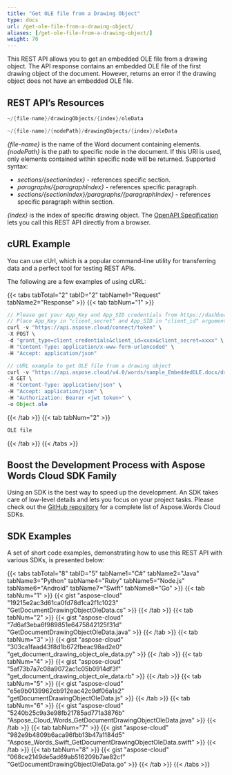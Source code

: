 ```yaml
---
title: "Get OLE file from a Drawing Object"
type: docs
url: /get-ole-file-from-a-drawing-object/
aliases: [/get-ole-file-from-a-drawing-object/]
weight: 70
---
```


This REST API allows you to get an embedded OLE file from a drawing object. The API response contains an embedded OLE file of the first drawing object of the document. However, returns an error if the drawing object does not have an embedded OLE file.

## REST API’s Resources

```JAVA
~/{file-name}/drawingObjects/{index}/oleData

~/{file-name}/{nodePath}/drawingObjects/{index}/oleData
```

*{file-name}* is the name of the Word document containing elements.
*{nodePath}* is the path to specific node in the document. If this URI is used, only elements contained within specific node will be returned. Supported syntax:

- *sections/{sectionIndex}* - references specific section.
- *paragraphs/{paragraphIndex}* - references specific paragraph.
- *sections/{sectionIndex}/paragraphs/{paragraphIndex}* - references specific paragraph within section.

*{index}* is the index of specific drawing object.
The [OpenAPI Specification](https://apireference.aspose.cloud/words/#/DrawingObjects/GetDocumentDrawingObjectOleData) lets you call this REST API directly from a browser. 

## cURL Example

You can use cUrl, which is a popular command-line utility for transferring data and a perfect tool for testing REST APIs.

The following are a few examples of using cURL:

{{< tabs tabTotal="2" tabID="2" tabName1="Request" tabName2="Response" >}}
{{< tab tabNum="1" >}}

```JAVA
// Please get your App_Key and App_SID credentials from https://dashboard.aspose.cloud/#/apps.
// Place App_Key in "client_secret" and App_SID in "client_id" argument.
curl -v "https://api.aspose.cloud/connect/token" \
-X POST \
-d "grant_type=client_credentials&client_id=xxxx&client_secret=xxxx" \
-H "Content-Type: application/x-www-form-urlencoded" \
-H "Accept: application/json"

// cURL example to get OLE file from a drawing object
curl -v "https://api.aspose.cloud/v4.0/words/sample_EmbeddedOLE.docx/drawingObjects/0/oleData" \
-X GET \
-H "Content-Type: application/json" \
-H "Accept: application/json" \
-H "Authorization: Bearer <jwt token>" \
-o Object.ole
```

{{< /tab >}}
{{< tab tabNum="2" >}}

```JAVA
OLE file
```

{{< /tab >}}
{{< /tabs >}}

## Boost the Development Process with Aspose Words Cloud SDK Family

Using an SDK is the best way to speed up the development. An SDK takes care of low-level details and lets you focus on your project tasks. Please check out the [GitHub repository](https://github.com/aspose-words-cloud) for a complete list of Aspose.Words Cloud SDKs.

## SDK Examples

A set of short code examples, demonstrating how to use this REST API with various SDKs, is presented below:

{{< tabs tabTotal="8" tabID="5" tabName1="C#" tabName2="Java" tabName3="Python" tabName4="Ruby" tabName5="Node.js" tabName6="Android" tabName7="Swift" tabName8="Go" >}}
{{< tab tabNum="1" >}}
{{< gist "aspose-cloud" "19215e2ac3d61ca0fd78d1ca2f1c1023" "GetDocumentDrawingObjectOleData.cs" >}}
{{< /tab >}}
{{< tab tabNum="2" >}}
{{< gist "aspose-cloud" "7d6af3eba6f989851e6475842125f31d" "GetDocumentDrawingObjectOleData.java" >}}
{{< /tab >}}
{{< tab tabNum="3" >}}
{{< gist "aspose-cloud" "303ca1faad43f8d1b672fbeac98ad2e0" "get_document_drawing_object_ole_data.py" >}}
{{< /tab >}}
{{< tab tabNum="4" >}}
{{< gist "aspose-cloud" "5af73b7a7c08a9072ac1c05b0914df3f" "get_document_drawing_object_ole_data.rb" >}}
{{< /tab >}}
{{< tab tabNum="5" >}}
{{< gist "aspose-cloud" "e5e9b0139962cb912eac42c9df06a1a2" "getDocumentDrawingObjectOleData.js" >}}
{{< /tab >}}
{{< tab tabNum="6" >}}
{{< gist "aspose-cloud" "5240b25c9a3e98fb21785ad771a3876b" "Aspose_Cloud_Words_GetDocumentDrawingObjectOleData.java" >}}
{{< /tab >}}
{{< tab tabNum="7" >}}
{{< gist "aspose-cloud" "982e9b4809b6aca96fbb13b47a1184d5" "Aspose_Words_Swift_GetDocumentDrawingObjectOleData.swift" >}}
{{< /tab >}}
{{< tab tabNum="8" >}}
{{< gist "aspose-cloud" "068ce2149de5ad69ab516209b7ae82cf" "GetDocumentDrawingObjectOleData.go" >}}
{{< /tab >}}
{{< /tabs >}}

